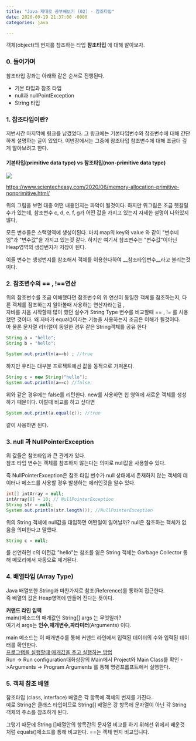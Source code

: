 ```yaml
---
title: "Java 제대로 공부해보기 (02) - 참조타입"
date: 2020-09-19 21:37:00 -0000
categories: java

---
```


객체(object)의 번지를 참조하는 타입 __참조타입__ 에 대해 알아보자.

### 0. 들어가며
참조타입 강좌는 아래와 같은 순서로 진행된다.
- 기본 타입과 참조 타입
- null과 nullPointException
- String 타입


### 1. 참조타입이란?
저번시간 마지막에 링크를 남겼었다. 그 링크에는 기본타입변수와 참조변수에 대해 간단하게 설명하는 글이 있었다. 이번장에서는 그중에 참조타입 참조변수에 대해 조금더 깊게 알아보려고 한다.

#### 기본타입(primitive data type) vs 참조타입(non-primitive data type)
![](https://www.scientecheasy.com/wp-content/uploads/2018/06/memory-allocation.png)

https://www.scientecheasy.com/2020/06/memory-allocation-primitive-nonprimitive.html/

위의 그림을 보면 대충 어떤 내용인지는 파악이 될것이다. 하지만 위그림은 조금 헷갈릴수가 있는데, 참조변수 c, d, e, f, g가 어떤 값을 가지고 있는지 자세한 설명이 나와있지 않다,

모든 변수들은 스택영역에 생성이된다. 마치 map의 key와 value 와 같이 "변수네임"과 "변수값"을 가지고 있는것 같다.  하지만 여기서 참조변수는 "변수값"이아닌 Heap영역의 생성번지가 저장이 된다.   

이들 변수는 생성번지를 참조해서 객체를 이용한다하여 __참조타입변수__라고 불리는것이다.

### 2. 참조변수의 == ,  !==연산
위의 참조변수를 조금 이해했다면 참조변수의 위 연산이 동일한 객체를 참조하는지, 다른 객체를 잠조하는지 알아볼때 사용하는 연산자라는걸 ,   
자바를 처음 시작할때 많이 했던 실수가 String Type 변수를 비교할때 == , != 를 사용했던 것이다.  왜 자바가 equal()이라는 기능을 사용하는지 조금은 이해가 될것이다.  
아 물론 문자열 리터럴이 동일한 경우 같은 String객체를 공유 한다
~~~java
String a = "hello";
String b = "hello";

System.out.println(a==b) ; //true
~~~
하지만 우리는 대부분 프로젝트에선 값을 동적으로 가져온다.

~~~java
String c = new String("hello");
System.out.println(a==c) //false; 
~~~
위와 같은 경우에는 false를 리턴한다. new를 사용하면 힙 영역에 새로운 객체를 생성하기 때문이다.
이럴때 비교를 하고 싶다면  
~~~java
System.out.print(a.equal(c)); //true
~~~
같이 사용하면 된다.

### 3. null 과 NullPointerException
위 값들은 참조타입과 큰 관계가 있다.   
참조 타입 변수는 객체를 참조하지 않는다는 의미로 null값을 사용할수 있다.  

즉 NullPointerException은 참조 타입 변수가 null 상태에서 존재하지 않는 객체의 데이터나 메소드를 사용할 경우 발생하는 에러인것을 알수 있다. 
~~~java
int[] intArray = null;
intArray[0] = 10; // NullPointerException
String str = null;
System.out.println(str.length()); //NullPointerException
~~~

위의 String 객체에 null값을 대입하면 어떤일이 일어날까?
null은 참조하는 객체가 없음을 의미한다고 말했다. 
~~~java
String c = null;
~~~
를 선언하면 c의 이전값 "hello"는 참조를 잃은 String 객체는 Garbage Collector 통해 메모리에서 자동으로 제거된다.


### 4. 배열타입 (Array Type)

Java 배열또한 String과 마찬가지로 참조(Reference)를 통하여 접근한다.  
즉 배열의 값은 Heap영역에 만들어 진다는 뜻이다.

__커맨드 라인 입력__  
main()메소드의 매개값인 String[] args 는 무엇일까?  
여기서 args는 __인수,매개변수,파라미터__(Arguments) 이다.

main 메소드는 이 매개변수를 통해 커맨드 라인에서 입력된 데이터의 수와 입력된 데이터를 확인한다.  
[프로그램을 실행할때 매개값을 주고 실행하는 방법](https://medium.com/@katekim720/%EC%B0%B8%EC%A1%B0%ED%83%80%EC%9E%85%EB%B6%80%ED%84%B0-%ED%81%B4%EB%9E%98%EC%8A%A4%EA%B9%8C%EC%A7%80-e7982964b6c7)   
Run -> Run configuration대화상장의 Main에서 Project와 Main Class를 확인 ->Arguments -> Program Arguments 를 통해 명령프롬프트에서 실행한다.


### 5. 객체 참조 배열
참조타입 (class, interface) 배열은 각 항목에 객체의 번지를 가진다.  
예로 String은 클래스 타입이므로 String[] 배열은 강 항목에 문자열이 아닌 각 String 객체의 주소를 참조하게 된다. 

그렇기 때문에 String []배열안의 항목간의 문자열 비교를 하기 위해선 위에서 배운것 처럼 equals()메소드를 통해 비교한다. ==는 객체 번지 비교입니다.

